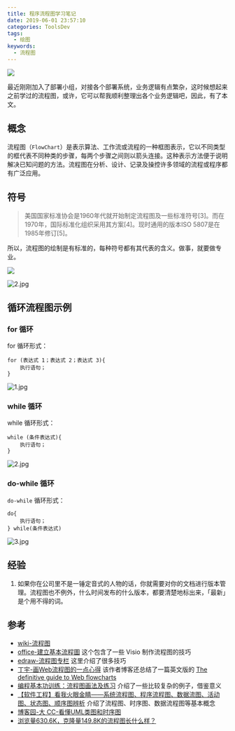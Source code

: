 ```yaml
---
title: 程序流程图学习笔记
date: 2019-06-01 23:57:10
categories: ToolsDev
tags:
  - 绘图
keywords:
  - 流程图
---
```


![](https://ws1.sinaimg.cn/large/6d9475f6ly1g3muh769rxj20hs0cqdho.jpg)

最近刚刚加入了部署小组，对接各个部署系统，业务逻辑有点繁杂，这时候想起来之前学过的流程图，或许，它可以帮我顺利整理出各个业务逻辑吧，因此，有了本文。

<!-- more -->

## 概念

流程图（`FlowChart`）是表示算法、工作流或流程的一种框图表示，它以不同类型的框代表不同种类的步骤，每两个步骤之间则以箭头连接。这种表示方法便于说明解决已知问题的方法。流程图在分析、设计、记录及操控许多领域的流程或程序都有广泛应用。

## 符号

> 美国国家标准协会是1960年代就开始制定流程图及一些标准符号[3]。而在1970年，国际标准化组织采用其方案[4]。现时通用的版本ISO 5807是在1985年修订[5]。

所以，流程图的绘制是有标准的，每种符号都有其代表的含义。做事，就要做专业。

![](https://ws1.sinaimg.cn/large/006tNc79ly1g2t56jj4ydj30t70lqgn8.jpg)

![2.jpg](https://i.loli.net/2019/05/07/5cd1a394d4f07.jpg)


## 循环流程图示例

### for 循环

for 循环形式：
```
for (表达式 1；表达式 2；表达式 3){
    执行语句；
}
```

![1.jpg](https://i.loli.net/2019/05/08/5cd2eb7e450a4.jpg)

### while 循环

while 循环形式：
```
while (条件表达式){
    执行语句；
}
```

![2.jpg](https://i.loli.net/2019/05/08/5cd2eb7e4306d.jpg)

### do-while 循环

`do-while` 循环形式：

```shell
do{
    执行语句；
} while(条件表达式)
```

![3.jpg](https://i.loli.net/2019/05/08/5cd2eca45ddb4.jpg)

## 经验

1. 如果你在公司里不是一锤定音式的人物的话，你就需要对你的文档进行版本管理。流程图也不例外，什么时间发布的什么版本，都要清楚地标出来，「最新」是个用不得的词。

## 参考

- [wiki-流程图](https://zh.wikipedia.org/wiki/%E6%B5%81%E7%A8%8B%E5%9B%BE)
- [office-建立基本流程圖](https://support.office.com/zh-tw/article/%E5%BB%BA%E7%AB%8B%E5%9F%BA%E6%9C%AC%E6%B5%81%E7%A8%8B%E5%9C%96-e207d975-4a51-4bfa-a356-eeec314bd276) 这个包含了一些 Visio 制作流程图的技巧
- [edraw-流程图专栏](https://www.edrawsoft.cn/software/flowchart/) 这里介绍了很多技巧
- [丁宇-画Web流程图的一点心得](https://dingyu.me/blog/flowchart-howtos) 该作者博客还总结了一篇英文版的 [The definitive guide to Web flowcharts](https://dingyu.me/blog/the-definitive-guide-to-web-flowcharts)
- [编程基本功训练：流程图画法及练习](https://blog.csdn.net/sxhelijian/article/details/8222858) 介绍了一些比较复杂的例子，借鉴意义
- [【软件工程】看我火眼金睛——系统流程图、程序流程图、数据流图、活动图、状态图、顺序图辨析](https://blog.csdn.net/srk950606/article/details/49637147) 介绍了流程图、时序图、数据流程图等基本概念
- [博客园-大 CC-看懂UML类图和时序图](https://www.cnblogs.com/me115/p/4092632.html)
- [浏览量630.6K，克隆量149.8K的流程图长什么样？](https://mp.weixin.qq.com/s?__biz=MzA4NDM4Nzk3MA==&mid=2653307892&idx=1&sn=508ec62c8067e55dcfe840bd763ac492&chksm=84351219b3429b0f3c6520da3feb8c99fd3a6425268eb5c8755a86849ce8508add4bbad3a988&mpshare=1&scene=1&srcid=&sharer_sharetime=1566475029988&sharer_shareid=ae8eb1508a08c1b134df82bb484ea38d#rd)
